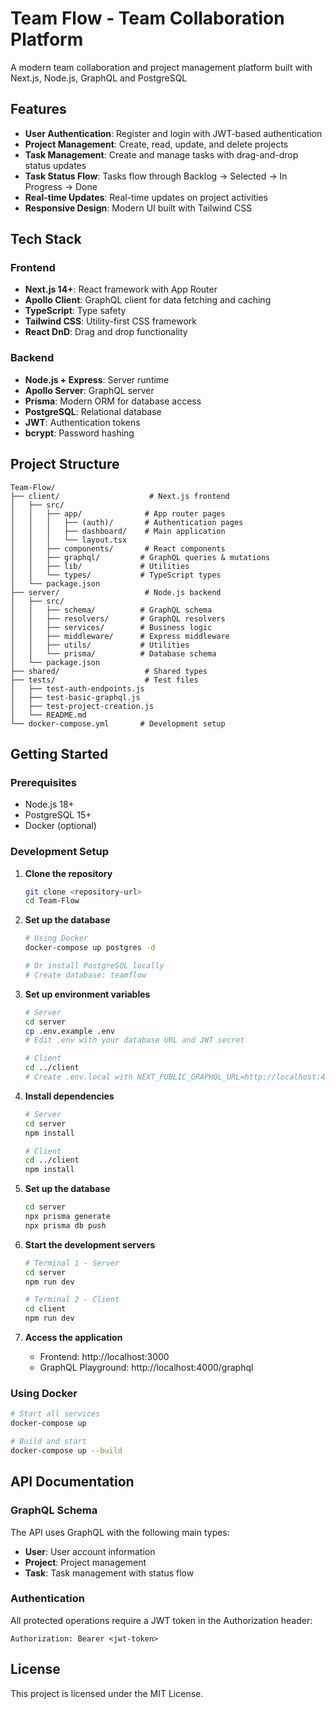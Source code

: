 # Team Flow - Team Collaboration Platform

A modern team collaboration and project management platform built with Next.js, Node.js, GraphQL and PostgreSQL

## Features

- **User Authentication**: Register and login with JWT-based authentication
- **Project Management**: Create, read, update, and delete projects
- **Task Management**: Create and manage tasks with drag-and-drop status updates
- **Task Status Flow**: Tasks flow through Backlog → Selected → In Progress → Done
- **Real-time Updates**: Real-time updates on project activities
- **Responsive Design**: Modern UI built with Tailwind CSS

## Tech Stack

### Frontend
- **Next.js 14+**: React framework with App Router
- **Apollo Client**: GraphQL client for data fetching and caching
- **TypeScript**: Type safety
- **Tailwind CSS**: Utility-first CSS framework
- **React DnD**: Drag and drop functionality

### Backend
- **Node.js + Express**: Server runtime
- **Apollo Server**: GraphQL server
- **Prisma**: Modern ORM for database access
- **PostgreSQL**: Relational database
- **JWT**: Authentication tokens
- **bcrypt**: Password hashing

## Project Structure

```
Team-Flow/
├── client/                    # Next.js frontend
│   ├── src/
│   │   ├── app/              # App router pages
│   │   │   ├── (auth)/       # Authentication pages
│   │   │   ├── dashboard/    # Main application
│   │   │   └── layout.tsx
│   │   ├── components/       # React components
│   │   ├── graphql/         # GraphQL queries & mutations
│   │   ├── lib/             # Utilities
│   │   └── types/           # TypeScript types
│   └── package.json
├── server/                   # Node.js backend
│   ├── src/
│   │   ├── schema/          # GraphQL schema
│   │   ├── resolvers/       # GraphQL resolvers
│   │   ├── services/        # Business logic
│   │   ├── middleware/      # Express middleware
│   │   ├── utils/           # Utilities
│   │   └── prisma/          # Database schema
│   └── package.json
├── shared/                   # Shared types
├── tests/                    # Test files
│   ├── test-auth-endpoints.js
│   ├── test-basic-graphql.js
│   ├── test-project-creation.js
│   └── README.md
└── docker-compose.yml       # Development setup
```

## Getting Started

### Prerequisites

- Node.js 18+
- PostgreSQL 15+
- Docker (optional)

### Development Setup

1. **Clone the repository**
   ```bash
   git clone <repository-url>
   cd Team-Flow
   ```

2. **Set up the database**
   ```bash
   # Using Docker
   docker-compose up postgres -d
   
   # Or install PostgreSQL locally
   # Create database: teamflow
   ```

3. **Set up environment variables**
   ```bash
   # Server
   cd server
   cp .env.example .env
   # Edit .env with your database URL and JWT secret
   
   # Client
   cd ../client
   # Create .env.local with NEXT_PUBLIC_GRAPHQL_URL=http://localhost:4000/graphql
   ```

4. **Install dependencies**
   ```bash
   # Server
   cd server
   npm install
   
   # Client
   cd ../client
   npm install
   ```

5. **Set up the database**
   ```bash
   cd server
   npx prisma generate
   npx prisma db push
   ```

6. **Start the development servers**
   ```bash
   # Terminal 1 - Server
   cd server
   npm run dev
   
   # Terminal 2 - Client
   cd client
   npm run dev
   ```

7. **Access the application**
   - Frontend: http://localhost:3000
   - GraphQL Playground: http://localhost:4000/graphql

### Using Docker

```bash
# Start all services
docker-compose up

# Build and start
docker-compose up --build
```

## API Documentation

### GraphQL Schema

The API uses GraphQL with the following main types:

- **User**: User account information
- **Project**: Project management
- **Task**: Task management with status flow

### Authentication

All protected operations require a JWT token in the Authorization header:
```
Authorization: Bearer <jwt-token>
```

## License

This project is licensed under the MIT License.
